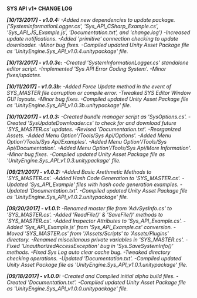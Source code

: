 __SYS API v1+ CHANGE LOG__

**_[10/13/2017] - v1.0.4:_**
	_-Added new dependencies to update package. ('SystemInformationLogger.cs', 'Sys_API_CSharp_Example.cs', 'Sys_API_JS_Example.js', 'Documentation.txt', and 'change.log')
	-Increased update notifications.
	-Added 'primitive' connection checking to update downloader.
	-Minor bug fixes.
	-Compiled updated Unity Asset Package file as 'UnityEngine.Sys_API_v1.0.4.unitypackage' file._

**_[10/13/2017] - v1.0.3c:_**
	_-Created 'SystemInformationLogger.cs' standalone editor script.
	-Implemented 'Sys API Error Coding System'.
	-Minor fixes/updates._

**_[10/11/2017] - v1.0.3b:_**
	_-Added Force Update method in the event of SYS_MASTER file corruption or compile error.
	-Tweaked SYS Editor Window GUI layouts.
	-Minor bug fixes.
	-Compiled updated Unity Asset Package file as 'UnityEngine.Sys_API_v1.0.3b.unitypackage' file._


**_[10/10/2017] - v1.0.3:_**
	_-Created bundle manager script as 'SysOptions.cs'.
	-Created 'SysUpdateDownloader.cs' to check for and download future 'SYS_MASTER.cs' updates.
	-Revised 'Documentation.txt'.
	-Reorganized Assets.
	-Added Menu Option'/Tools/Sys Api/Options'.
	-Added Menu Option'/Tools/Sys Api/Examples'.
	-Added Menu Option'/Tools/Sys Api/Documentation'.
	-Added Menu Option'/Tools/Sys Api/More Information'.
	-Minor bug fixes.
	-Compiled updated Unity Asset Package file as 'UnityEngine.Sys_API_v1.0.3.unitypackage' file._

**_[09/21/2017] - v1.0.2:_**
	_-Added Basic Arethmetic Methods to 'SYS_MASTER.cs'.
	-Added Hash Code Generation to 'SYS_MASTER.cs'.
	-Updated 'Sys_API_Example' files with hash code generation examples.
	-Updated 'Documentation.txt'.
	-Compiled updated Unity Asset Package file as 'UnityEngine.Sys_API_v1.0.2.unitypackage' file._

**_[09/20/2017] - v1.0.1:_**
	_-Renamed master file from 'AdvSysInfo.cs' to 'SYS_MASTER.cs'.
	-Added 'ReadFile()' & 'SaveFile()' methods to 'SYS_MASTER.cs'.
	-Added Inspector Attributes to 'Sys_API_Example.cs'.
	-Added 'Sys_API_Example.js' from 'Sys_API_Example.cs' conversion.
	-Moved 'SYS_MASTER.cs' from '/Assets/Scripts' to 'Assets/Plugins' directory.
	-Renamed miscellanous private variables in 'SYS_MASTER.cs'.
	-Fixed 'UnauthorizedAccessException' bug in 'Sys.SaveSystemInfo()' methods.
	-Fixed Sys Log auto clear cache bug.
	-Tweaked directory checking operations.
	-Updated 'Documentation.txt'.
	-Compiled updated Unity Asset Package file as 'UnityEngine.Sys_API_v1.0.1.unitypackage' file._

**_[09/18/2017] - v1.0.0:_**
	_-Created and Compiled initial alpha build files.
	-Created 'Documentation.txt'.
	-Compiled updated Unity Asset Package file as 'UnityEngine.Sys_API_v1.0.0.unitypackage' file._
